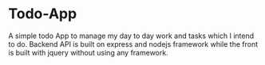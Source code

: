# Todo-App
A simple todo App to manage my day to day work and tasks which I intend to do. Backend API is built on express and nodejs framework while the front is built with jquery without using any framework.
